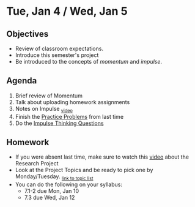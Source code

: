 Tue, Jan 4 / Wed, Jan 5
=========    
  
Objectives  
------------  
- Review of classroom expectations.
- Introduce this semester's project
- Be introduced to the concepts of *momentum* and *impulse*. 
 
Agenda    
---------    

1. Brief review of Momentum
2. Talk about uploading homework assignments
3. Notes on Impulse <sub> [video](https://www.youtube.com/watch?v=9VINYb4o9B8&feature=youtu.be)</sub>
4. Finish the [Practice Problems](https://avon.schoology.com/page/5527381382) from last time
5. Do the [Impulse Thinking Questions](https://avon.schoology.com/page/5527381356)



Homework  
-------------    
- If you were absent last time, make sure to watch this [video][pvid] about the Research Project
- Look at the Project Topics and be ready to pick one by Monday/Tuesday.  <sub>[link to topic list][ptop]</sub>
- You can do the following on your syllabus: 
	- 7.1-2 due Mon, Jan 10
	- 7.3 due Wed, Jan 12

[pasmt]: https://avon.schoology.com/course/5138386920/materials/gp/5527196152
[ptop]: https://avon.schoology.com/course/5138386920/materials/gp/5527196115
[pvid]: https://avon.schoology.com/course/5138386920/materials/gp/5527196182

<!--stackedit_data:
eyJoaXN0b3J5IjpbLTE1NjUyODQ3MTUsLTkzNTUyNDMwOCwtMT
k4NzM1MzY1LC0xMzA3MzA3NDIsLTE2MzEyNjY0MywtMjA3NjU4
Njc0MywxMTg0NjU1MDY5LDE1Nzc5ODk4MzUsLTkyMjk1ODI3OC
wxNDk3ODgzNDgwLDg5OTI5MTcwNywtMTEyODU0OTgwNSwzNjY5
MzMxMjMsLTMxNDM2ODIxMiwtNzkwMjYxNzA5LDE0NDk0NTIxOD
IsLTI1MzY3MDU5MCwtOTU1MTEzMTg2LDQ4NTkwMDM0NSwtMzU0
OTYyNjk1XX0=
-->